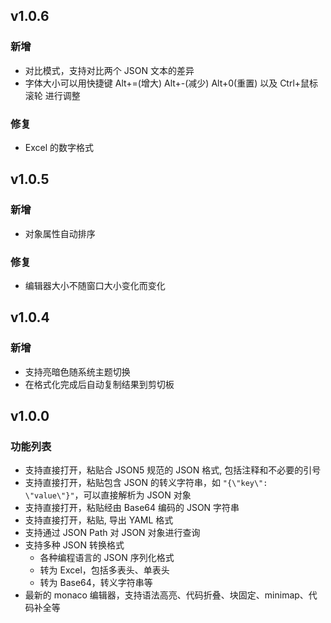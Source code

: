 ## v1.0.6

### 新增

- 对比模式，支持对比两个 JSON 文本的差异
- 字体大小可以用快捷键 Alt+=(增大) Alt+-(减少) Alt+0(重置) 以及 Ctrl+鼠标滚轮 进行调整

### 修复

- Excel 的数字格式

## v1.0.5

### 新增

- 对象属性自动排序

### 修复

- 编辑器大小不随窗口大小变化而变化

## v1.0.4

### 新增

- 支持亮暗色随系统主题切换
- 在格式化完成后自动复制结果到剪切板

## v1.0.0

### 功能列表

- 支持直接打开，粘贴合 JSON5 规范的 JSON 格式, 包括注释和不必要的引号
- 支持直接打开，粘贴包含 JSON 的转义字符串，如 `"{\"key\": \"value\"}"`，可以直接解析为 JSON 对象
- 支持直接打开，粘贴经由 Base64 编码的 JSON 字符串
- 支持直接打开，粘贴, 导出 YAML 格式
- 支持通过 JSON Path 对 JSON 对象进行查询
- 支持多种 JSON 转换格式
  - 各种编程语言的 JSON 序列化格式
  - 转为 Excel，包括多表头、单表头
  - 转为 Base64，转义字符串等
- 最新的 monaco 编辑器，支持语法高亮、代码折叠、块固定、minimap、代码补全等
